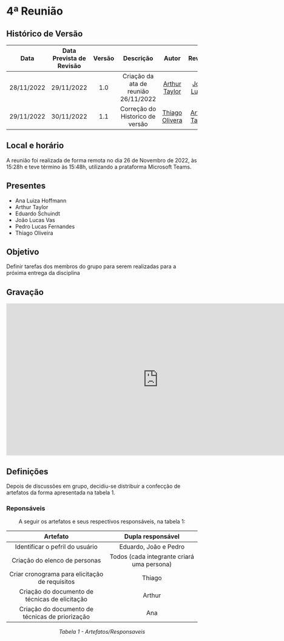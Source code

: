 # 4ª Reunião

## Histórico de Versão

|Data|Data Prevista de Revisão|Versão|Descrição|Autor|Revisor|
| :----------: |:----------:| :------: | :-----------: | :---------: |:---------: |
|28/11/2022|29/11/2022|1.0|Criação da ata de reunião 26/11/2022| [Arthur Taylor](https://github.com/Eruel6)| [João Lucas](https://github.com/HacKairos) |
|29/11/2022|30/11/2022|1.1|Correção do Historico de versão| [Thiago Olivera](https://github.com/Thiab394)| [Arthur Taylor](https://github.com/Eruel6)|



## Local e horário

A reunião foi realizada de forma remota no dia 26 de Novembro de 2022, às 15:28h e teve término às 15:48h, utilizando a prataforma Microsoft Teams.

## Presentes

- Ana Luiza Hoffmann
- Arthur Taylor
- Eduardo Schuindt
- João Lucas Vas
- Pedro Lucas Fernandes
- Thiago Oliveira

## Objetivo

Definir tarefas dos membros do grupo para serem realizadas para a próxima entrega da disciplina

## Gravação

<center>
<iframe width="800" height="400" src="https://youtu.be/X7KntEqHTHc?list=PLz1vcLMmwmQIxuz-Fg3rAzfeIJyEZpC0-" frameborder="0" allow="accelerometer; autoplay; clipboard-write; encrypted-media; gyroscope; picture-in-picture" allowfullscreen></iframe>
</center>

## Definições

Depois de discussões em grupo, decidiu-se distribuir a confecção de artefatos da forma apresentada na tabela 1.

### Reponsáveis 
<center>
A seguir os artefatos e seus respectivos responsáveis, na tabela 1:

| Artefato | Dupla responsável |
| :-: | :-: |
| Identificar o pefril do usuário | Eduardo, João e Pedro |
| Criação do elenco de personas | Todos (cada integrante criará uma persona) |
| Criar cronograma para elicitação de requisitos | Thiago |
| Criação do documento de técnicas de elicitação | Arthur |
| Criação do documento de técnicas de priorização | Ana |

*Tabela 1 - Artefatos/Responsaveis*
</center>
